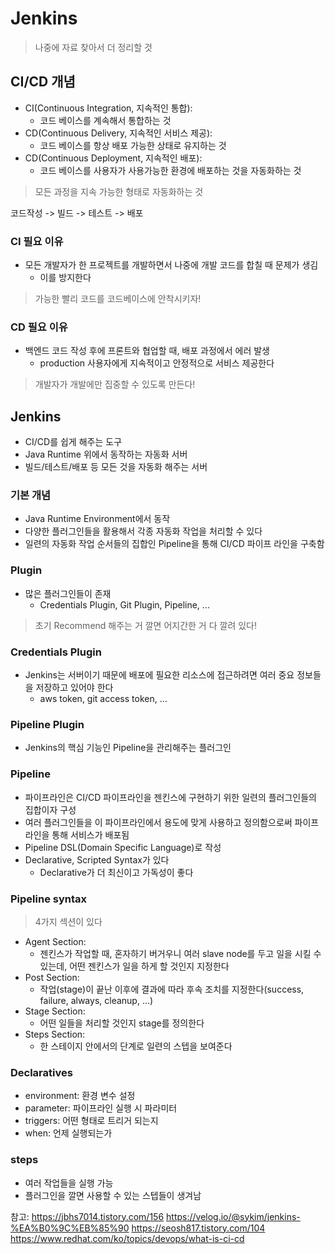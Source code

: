 # Jenkins

> 나중에 자료 찾아서 더 정리할 것

## CI/CD 개념

- CI(Continuous Integration, 지속적인 통합):
  - 코드 베이스를 계속해서 통합하는 것
- CD(Continuous Delivery, 지속적인 서비스 제공):
  - 코드 베이스를 항상 배포 가능한 상태로 유지하는 것
- CD(Continuous Deployment, 지속적인 배포):
  - 코드 베이스를 사용자가 사용가능한 환경에 배포하는 것을 자동화하는 것

> 모든 과정을 지속 가능한 형태로 자동화하는 것

코드작성 -> 빌드 -> 테스트 -> 배포

### CI 필요 이유

- 모든 개발자가 한 프로젝트를 개발하면서 나중에 개발 코드를 합칠 때 문제가 생김
  - 이를 방지한다

> 가능한 빨리 코드를 코드베이스에 안착시키자!

### CD 필요 이유

- 백엔드 코드 작성 후에 프론트와 협업할 때, 배포 과정에서 에러 발생
  - production 사용자에게 지속적이고 안정적으로 서비스 제공한다

> 개발자가 개발에만 집중할 수 있도록 만든다!

## Jenkins

- CI/CD를 쉽게 해주는 도구
- Java Runtime 위에서 동작하는 자동화 서버
- 빌드/테스트/배포 등 모든 것을 자동화 해주는 서버

### 기본 개념

- Java Runtime Environment에서 동작
- 다양한 플러그인들을 활용해서 각종 자동화 작업을 처리할 수 있다
- 일련의 자동화 작업 순서들의 집합인 Pipeline을 통해 CI/CD 파이프 라인을 구축함

### Plugin

- 많은 플러그인들이 존재
  - Credentials Plugin, Git Plugin, Pipeline, ...

> 초기 Recommend 해주는 거 깔면 어지간한 거 다 깔려 있다!

### Credentials Plugin

- Jenkins는 서버이기 때문에 배포에 필요한 리소스에 접근하려면 여러 중요 정보들을 저장하고 있어야 한다
  - aws token, git access token, ...

### Pipeline Plugin

- Jenkins의 핵심 기능인 Pipeline을 관리해주는 플러그인

### Pipeline

- 파이프라인은 CI/CD 파이프라인을 젠킨스에 구현하기 위한 일련의 플러그인들의 집합이자 구성
- 여러 플러그인들을 이 파이프라인에서 용도에 맞게 사용하고 정의함으로써 파이프라인을 통해 서비스가 배포됨
- Pipeline DSL(Domain Specific Language)로 작성
- Declarative, Scripted Syntax가 있다
  - Declarative가 더 최신이고 가독성이 좋다

### Pipeline syntax

> 4가지 섹션이 있다

- Agent Section:
  - 젠킨스가 작업할 때, 혼자하기 버거우니 여러 slave node를 두고 일을 시킬 수 있는데, 어떤 젠킨스가 일을 하게 할 것인지 지정한다
- Post Section:
  - 작업(stage)이 끝난 이후에 결과에 따라 후속 조치를 지정한다(success, failure, always, cleanup, ...)
- Stage Section:
  - 어떤 일들을 처리할 것인지 stage를 정의한다
- Steps Section:
  - 한 스테이지 안에서의 단계로 일련의 스텝을 보여준다

### Declaratives

- environment: 환경 변수 설정
- parameter: 파이프라인 실행 시 파라미터
- triggers: 어떤 형태로 트리거 되는지
- when: 언제 실행되는가

### steps

- 여러 작업들을 실행 가능
- 플러그인을 깔면 사용할 수 있는 스텝들이 생겨남

참고:
https://jbhs7014.tistory.com/156
https://velog.io/@sykim/jenkins-%EA%B0%9C%EB%85%90
https://seosh817.tistory.com/104
https://www.redhat.com/ko/topics/devops/what-is-ci-cd

